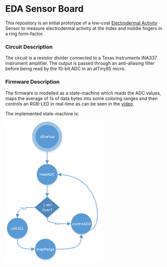 # EDA Sensor Board 
This repository is an initial prototype of a low-cost [Electrodermal Activity](https://en.wikipedia.org/wiki/Electrodermal_activity) Sensor to measure electrodermal activity at the index and middle fingers in a ring form-factor. 

### Circuit Description
The circuit is a resistor divider connected to a Texas Instruments INA337 instrument amplifier. The output is passed through an anti-aliasing filter before being read by the 10-bit ADC in an atTiny85 micro. 

### Firmware Description
The firmware is modelled as a state-machine which reads the ADC values, maps the average of 1s of data bytes into some coloring ranges and then controls an RGB-LED in real-time as can be seen in the [video](https://www.youtube.com/watch?v=uJLOnX5DqEU).

The implemented state-machine is:

![](.\media\state-machine-1.png)

